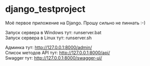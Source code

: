 # django_testproject
Моё первое приложение на Django. Прошу сильно не пиннать :-)  

Запуск сервера в Windows тут: runserver.bat  
Запуск сервера в Linux тут: runserver.sh  

Админка тут: http://127.0.0.1:8000/admin/  
Список методов API тут: http://127.0.0.1:8000/api/  
Swagger тут: http://127.0.0.1:8000/swagger-ui/  
